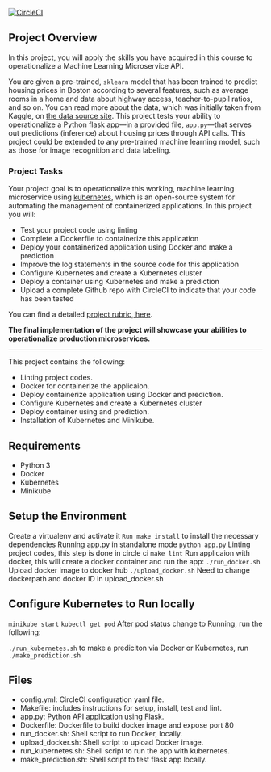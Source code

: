 [![CircleCI](https://dl.circleci.com/status-badge/img/gh/ismail-30/Operationalize-a-Machine-Learning-Microservice-API/tree/master.svg?style=svg)](https://dl.circleci.com/status-badge/redirect/gh/ismail-30/Operationalize-a-Machine-Learning-Microservice-API/tree/master)

## Project Overview

In this project, you will apply the skills you have acquired in this course to operationalize a Machine Learning Microservice API. 

You are given a pre-trained, `sklearn` model that has been trained to predict housing prices in Boston according to several features, such as average rooms in a home and data about highway access, teacher-to-pupil ratios, and so on. You can read more about the data, which was initially taken from Kaggle, on [the data source site](https://www.kaggle.com/c/boston-housing). This project tests your ability to operationalize a Python flask app—in a provided file, `app.py`—that serves out predictions (inference) about housing prices through API calls. This project could be extended to any pre-trained machine learning model, such as those for image recognition and data labeling.

### Project Tasks

Your project goal is to operationalize this working, machine learning microservice using [kubernetes](https://kubernetes.io/), which is an open-source system for automating the management of containerized applications. In this project you will:
* Test your project code using linting
* Complete a Dockerfile to containerize this application
* Deploy your containerized application using Docker and make a prediction
* Improve the log statements in the source code for this application
* Configure Kubernetes and create a Kubernetes cluster
* Deploy a container using Kubernetes and make a prediction
* Upload a complete Github repo with CircleCI to indicate that your code has been tested

You can find a detailed [project rubric, here](https://review.udacity.com/#!/rubrics/2576/view).

**The final implementation of the project will showcase your abilities to operationalize production microservices.**

---
This project contains the following:

- Linting project codes.
- Docker for containerize the applicaion.
- Deploy containerize application using Docker and prediction.
- Configure Kubernetes and create a Kubernetes cluster
- Deploy container using and prediction.
- Installation of Kubernetes and Minikube.

## Requirements
* Python 3
* Docker
* Kubernetes
* Minikube

## Setup the Environment
Create a virtualenv and activate it
`Run make install` to install the necessary dependencies
Running app.py in standalone mode
`python app.py`
Linting project codes, this step is done in circle ci
`make lint`
Run applicaion with docker, this will create a docker container and run the app:
`./run_docker.sh`
Upload docker image to docker hub
`./upload_docker.sh`
Need to change dockerpath and docker ID in upload_docker.sh

## Configure Kubernetes to Run locally
`minikube start`
`kubectl get pod`
After pod status change to Running, run the following:

`./run_kubernetes.sh`
to make a prediciton via Docker or Kubernetes, run
`./make_prediction.sh`

## Files
- config.yml: CircleCI configuration yaml file.
- Makefile: includes instructions for setup, install, test and lint.
- app.py: Python API application using Flask.
- Dockerfile: Dockerfile to build docker image and expose port 80
- run_docker.sh: Shell script to run Docker, locally.
- upload_docker.sh: Shell script to upload Docker image.
- run_kubernetes.sh: Shell script to run the app with kubernetes.
- make_prediction.sh: Shell script to test flask app locally.

